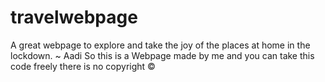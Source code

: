 # travelwebpage
A great webpage to explore and take the joy of the places at home in the lockdown. ~ Aadi 
So this is a Webpage made by me and you can take this code freely there is no copyright &copy;
